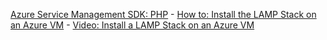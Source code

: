 [Azure Service Management SDK: PHP](https://github.com/MSOpenTech/azure-sdk-for-php) - [How to: Install the LAMP Stack on an Azure VM](https://azure.microsoft.com/documentation/virtual-machines-linux-install-lamp-stack) - [Video: Install a LAMP Stack on an Azure VM](http://channel9.msdn.com/Shows/Azure-Friday/LAMP-stack-on-Azure-VMs-with-Guy-Bowerman)
